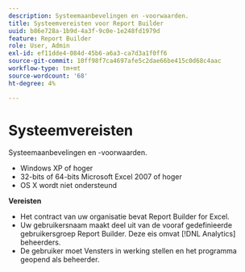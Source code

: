 ```yaml
---
description: Systeemaanbevelingen en -voorwaarden.
title: Systeemvereisten voor Report Builder
uuid: b86e728a-1b9d-4a3f-9c0e-1e248fd1979d
feature: Report Builder
role: User, Admin
exl-id: ef11dde4-084d-45b6-a6a3-ca7d3a1f0ff6
source-git-commit: 10ff98f7ca4697afe5c2dae66be415c0d68c4aac
workflow-type: tm+mt
source-wordcount: '68'
ht-degree: 4%

---
```


# Systeemvereisten

Systeemaanbevelingen en -voorwaarden.

* Windows XP of hoger
* 32-bits of 64-bits Microsoft Excel 2007 of hoger
* OS X wordt niet ondersteund

**Vereisten**

* Het contract van uw organisatie bevat Report Builder for Excel.
* Uw gebruikersnaam maakt deel uit van de vooraf gedefinieerde gebruikersgroep Report Builder. Deze eis omvat [!DNL Analytics] beheerders.
* De gebruiker moet Vensters in werking stellen en het programma geopend als beheerder.
